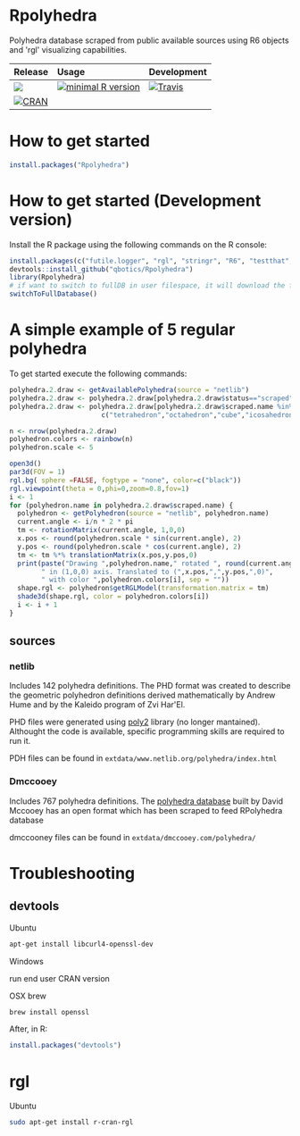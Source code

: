  # Rpolyhedra

 Polyhedra database scraped from public available sources using R6 objects and 'rgl' visualizing capabilities. 
 
  | Release | Usage | Development |
|:--------|:------|:------------|
 [![](https://badges.ropensci.org/157_status.svg)](https://github.com/ropensci/onboarding/issues/157)| [![minimal R version](https://img.shields.io/badge/R%3E%3D-3.4.0-blue.svg)](https://cran.r-project.org/) | [![Travis](https://travis-ci.org/qbotics/Rpolyhedra.svg?branch=master)](https://travis-ci.org/qbotics/Rpolyhedra) |
| [![CRAN](http://www.r-pkg.org/badges/version/Rpolyhedra)](https://cran.r-project.org/package=Rpolyhedra) 

# How to get started
```R
install.packages("Rpolyhedra")
```

# How to get started (Development version)

Install the R package using the following commands on the R console:

```R
install.packages(c("futile.logger", "rgl", "stringr", "R6", "testthat", "devtools"))
devtools::install_github("qbotics/Rpolyhedra")
library(Rpolyhedra)
# if want to switch to fullDB in user filespace, it will download the full database
switchToFullDatabase()

```

# A simple example of 5 regular polyhedra

To get started execute the following commands:

```R
polyhedra.2.draw <- getAvailablePolyhedra(source = "netlib")
polyhedra.2.draw <- polyhedra.2.draw[polyhedra.2.draw$status=="scraped",]
polyhedra.2.draw <- polyhedra.2.draw[polyhedra.2.draw$scraped.name %in% 
                       c("tetrahedron","octahedron","cube","icosahedron","dodecahedron"),]

n <- nrow(polyhedra.2.draw)
polyhedron.colors <- rainbow(n)
polyhedron.scale <- 5

open3d()
par3d(FOV = 1)
rgl.bg( sphere =FALSE, fogtype = "none", color=c("black"))
rgl.viewpoint(theta = 0,phi=0,zoom=0.8,fov=1)
i <- 1
for (polyhedron.name in polyhedra.2.draw$scraped.name) {
  polyhedron <- getPolyhedron(source = "netlib", polyhedron.name)
  current.angle <- i/n * 2 * pi
  tm <- rotationMatrix(current.angle, 1,0,0)
  x.pos <- round(polyhedron.scale * sin(current.angle), 2)
  y.pos <- round(polyhedron.scale * cos(current.angle), 2)
  tm <- tm %*% translationMatrix(x.pos,y.pos,0)
  print(paste("Drawing ",polyhedron.name," rotated ", round(current.angle,2), 
  		" in (1,0,0) axis. Translated to (",x.pos,",",y.pos,",0)", 
  		" with color ",polyhedron.colors[i], sep = ""))  
  shape.rgl <- polyhedron$getRGLModel(transformation.matrix = tm)
  shade3d(shape.rgl, color = polyhedron.colors[i])
  i <- i + 1
}

```
## sources 
### netlib
 Includes 142 polyhedra definitions.
 The PHD format was created to describe the geometric polyhedron definitions derived mathematically by Andrew Hume and by the Kaleido program of Zvi Har'El.

 PHD files were generated using [poly2](http://www.netlib.org/poly2/readme) library (no longer mantained). Althought the code is available, specific programming skills are required to run it.
 
PDH files can be found in `extdata/www.netlib.org/polyhedra/index.html`

### Dmccooey
Includes 767 polyhedra definitions.
The [polyhedra database](http://dmccooey.com/polyhedra/) built by David Mccooey has an open format which has been scraped to feed RPolyhedra database

dmccooney files can be found in `extdata/dmccooey.com/polyhedra/`

# Troubleshooting

## devtools
Ubuntu

```bash
apt-get install libcurl4-openssl-dev
```

Windows

run end user CRAN version

OSX brew

```bash
brew install openssl
```
After, in R:

```R
install.packages("devtools")
```

# rgl

Ubuntu
```bash
sudo apt-get install r-cran-rgl
```
